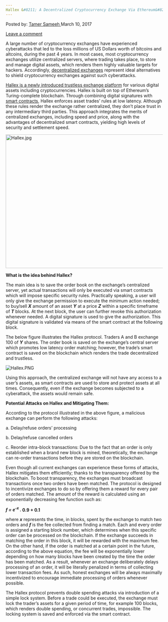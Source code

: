 ```yaml
---
Hallex &#8211; A Decentralized Cryptocurrency Exchange Via Ethereum&#8217;s Turing-Complete Blockchain
---
```

<article class="post-listing post-18530 post type-post status-publish format-standard has-post-thumbnail hentry 
tag-blockchain tag-cryptocurrency tag-decentralized tag-ethereums tag-exchange tag-hallex tag-turingcomplete">
<div class="post-inner">
<span>Posted by: <a href="https://www.deepdotweb.com/author/tamersameeh/" title="">Tamer Sameeh </a></span>
<span>March 10, 2017</span>

<span><a href="https://www.deepdotweb.com/2017/03/10/hallex-decentralized-cryptocurrency-exchange-via-ethereums-turing-complete-blockchain/#respond">Leave a comment</a></span>


<p>A large number of cryptocurrency exchanges have experienced cyberattacks that led to the loss millions of US Dollars worth of bitcoins and altcoins, during the past 4 years. In most cases, most cryptocurrency exchanges utilize centralized servers, where trading takes place, to store and manage digital assets, which renders them highly valuable targets for hackers. Accordingly, <a href="https://www.deepdotweb.com/2016/10/04/decentralized-exchanges-goxed-no/">decentralized exchanges</a> represent ideal alternatives to shield cryptocurrency exchanges against such cyberattacks.</p>
<p><a href="https://papers.ssrn.com/sol3/papers2.cfm?abstract_id=2917078">Hallex is a newly introduced trustless exchange platform</a> for various digital assets including cryptocurrencies. Hallex is built on top of Ethereum&#8217;s Turing-complete blockchain. Through combining digital signatures with <a href="https://www.deepdotweb.com/2017/01/15/overview-smart-contract-scripting-cryptocurrency-blockchains/">smart contracts</a>, Hallex enforces asset trades&#8217; rules at low latency. Although these rules render the exchange rather centralized, they don&#8217;t place trust in any intermediary third parties. This approach integrates the merits of centralized exchanges, including speed and price, along with the advantages of decentralized smart contracts, yielding high levels of security and settlement speed.</p>
<p><img class="wp-image-18537 aligncenter" src="https://www.deepdotweb.com/wp-content/uploads/2017/03/hallex-jpg.jpeg" alt="Hallex.jpg" width="642" height="428" srcset="https://www.deepdotweb.com/wp-content/uploads/2017/03/hallex-jpg.jpeg 1000w, https://www.deepdotweb.com/wp-content/uploads/2017/03/hallex-jpg-300x200.jpeg 300w" sizes="(max-width: 642px) 100vw, 642px" /></p>
<p><strong>What is the idea behind Hallex?</strong></p>
<p>The main idea is to save the order book on the exchange&#8217;s centralized server, yet actual transactions will only be executed via smart contracts which will impose specific security rules. Practically speaking, a user will only give the exchange permission to execute the minimum action needed; to buy/sell <strong><em>X</em></strong> amount of an asset <strong><em>Y</em></strong> at a price <strong><em>Z</em></strong> within a specific timeframe of <strong><em>T</em></strong> blocks. At the next block, the user can further revoke this authorization whenever needed. A digital signature is used to give the authorization. This digital signature is validated via means of the smart contract at the following block.</p>
<p>The below figure illustrates the Hallex protocol. Traders A and B exchange 100 of <strong><em>Y</em></strong> shares. The order book is saved on the exchange&#8217;s central server which promotes low latency order matching; however, the trade&#8217;s smart contract is saved on the blockchain which renders the trade decentralized and trustless.</p>
<p><img class="wp-image-18538 aligncenter" src="https://www.deepdotweb.com/wp-content/uploads/2017/03/hallex-png.png" alt="Hallex.PNG" srcset="https://www.deepdotweb.com/wp-content/uploads/2017/03/hallex-png.png 754w, https://www.deepdotweb.com/wp-content/uploads/2017/03/hallex-png-300x138.png 300w, https://www.deepdotweb.com/wp-content/uploads/2017/03/hallex-png-272x125.png 272w" sizes="(max-width: 754px) 100vw, 754px" /></p>
<p>Using this approach, the centralized exchange will not have any access to a user&#8217;s assets, as smart contracts are used to store and protect assets at all times. Consequently, even if the exchange becomes subjected to a cyberattack, the assets would remain safe.</p>
<p><strong>Potential Attacks on Hallex and Mitigating Them:</strong></p>
<p>According to the protocol illustrated in the above figure, a malicious exchange can perform the following attacks:</p>
<p>a. Delay/refuse orders&#8217; processing</p>
<p>b. Delay/refuse cancelled orders</p>
<p>c. Reorder intra-block transactions: Due to the fact that an order is only established when a brand new block is mined, theoretically, the exchange can re-order transactions before they are stored on the blockchain.</p>
<p>Even though all current exchanges can experience these forms of attacks, Hallex mitigates them efficiently; thanks to the transparency offered by the blockchain. To boost transparency, the exchanges must broadcast transactions once two orders have been matched. The protocol is designed to incentivize exchanges to do so by offering them a reward for every pair of orders matched. The amount of the reward is calculated using an exponentially decreasing fee function such as:</p>
<p><strong><em>f = e<sup>-x</sup> . </em>0.9 + 0.1</strong></p>
<p>where <strong><em>x</em></strong> represents the time, in blocks, spent by the exchange to match two orders and <strong><em>f</em></strong> is the fee collected from finding a match. Each and every order is assigned a starting block number, which determines when this specific order can be processed on the blockchain. If the exchange succeeds in matching the order in this block, it will be rewarded with the maximum fee. On the other hand, if the order is matched at a certain point in the future, according to the above equation, the fee will be exponentially lower depending on how many blocks have been created by the time the order has been matched. As a result, whenever an exchange deliberately delays processing of an order, it will be literally penalized in terms of collecting lower transaction fees. As such, honest exchanges will be always maximally incentivized to encourage immediate processing of orders whenever possible.</p>
<p>The Hallex protocol prevents double spending attacks via introduction of a simple lock system. Before a trade could be executed, the exchange must lock the trader&#8217;s assets for a given period of time, for example 100 blocks, which renders double spending, or concurrent trades, impossible. The locking system is saved and enforced via the smart contract.</p>
</div>
<span style="display:none"><a href="https://www.deepdotweb.com/tag/blockchain/" rel="tag">blockchain</a> <a href="https://www.deepdotweb.com/tag/cryptocurrency/" rel="tag">cryptocurrency</a> <a href="https://www.deepdotweb.com/tag/decentralized/" rel="tag">decentralized</a> <a href="https://www.deepdotweb.com/tag/ethereums/" rel="tag">ethereums</a> <a href="https://www.deepdotweb.com/tag/exchange/" rel="tag">exchange</a> <a href="https://www.deepdotweb.com/tag/hallex/" rel="tag">hallex</a> <a href="https://www.deepdotweb.com/tag/turingcomplete/" rel="tag">turingcomplete</a></span> <span style="display:none" class="updated">2017-03-10</span>
<div style="display:none" class="vcard author" itemprop="author" itemscope itemtype="http://schema.org/Person"><strong class="fn" itemprop="name"><a href="https://www.deepdotweb.com/author/tamersameeh/" title="Posts by Tamer Sameeh" rel="author">Tamer Sameeh</a></strong></div>
</div>
</article>

